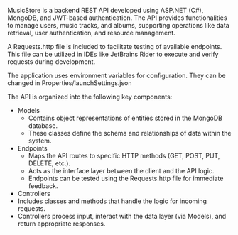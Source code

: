 MusicStore is a backend REST API developed using ASP.NET (C#), MongoDB, and JWT-based authentication. The API provides functionalities to manage users, music tracks, and albums, supporting operations like data retrieval, user authentication, and resource management.

A Requests.http file is included to facilitate testing of available endpoints. This file can be utilized in IDEs like JetBrains Rider to execute and verify requests during development.

The application uses environment variables for configuration. They can be changed in Properties/launchSettings.json

The API is organized into the following key components:
- Models
  -  Contains object representations of entities stored in the MongoDB database.
  -  These classes define the schema and relationships of data within the system.
- Endpoints
  -  Maps the API routes to specific HTTP methods (GET, POST, PUT, DELETE, etc.).
  -  Acts as the interface layer between the client and the API logic.
  -  Endpoints can be tested using the Requests.http file for immediate feedback.
-  Controllers
  -  Includes classes and methods that handle the logic for incoming requests.
  -  Controllers process input, interact with the data layer (via Models), and return appropriate responses.
